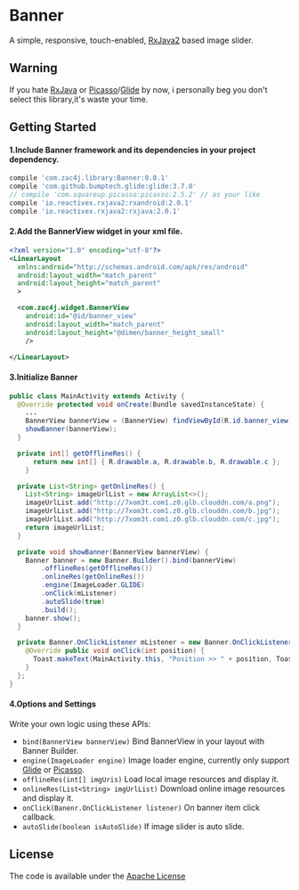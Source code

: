 # Banner
A simple, responsive, touch-enabled, [RxJava2][r2] based image slider.

## Warning
If you hate [RxJava][r2] or [Picasso][picasso]/[Glide][glide] by now, i personally beg you don't select this library,it's waste your time.

## Getting Started
#### 1.Include Banner framework and its dependencies in your project dependency.
```groovy
compile 'com.zac4j.library:Banner:0.0.1'
compile 'com.github.bumptech.glide:glide:3.7.0'
// compile 'com.squareup.picasso:picasso:2.5.2' // as your like
compile 'io.reactivex.rxjava2:rxandroid:2.0.1'
compile 'io.reactivex.rxjava2:rxjava:2.0.1'
```
#### 2.Add the BannerView widget in your xml file.
```xml
<?xml version="1.0" encoding="utf-8"?>
<LinearLayout
  xmlns:android="http://schemas.android.com/apk/res/android"
  android:layout_width="match_parent"
  android:layout_height="match_parent"
  >

  <com.zac4j.widget.BannerView
    android:id="@id/banner_view"
    android:layout_width="match_parent"
    android:layout_height="@dimen/banner_height_small"
    />

</LinearLayout>
```
#### 3.Initialize Banner
```java
public class MainActivity extends Activity {
  @Override protected void onCreate(Bundle savedInstanceState) {
    ...
    BannerView bannerView = (BannerView) findViewById(R.id.banner_view);
    showBanner(bannerView);
  }

  private int[] getOfflineRes() {
      return new int[] { R.drawable.a, R.drawable.b, R.drawable.c };
    }

  private List<String> getOnlineRes() {
    List<String> imageUrlList = new ArrayList<>();
    imageUrlList.add("http://7xom3t.com1.z0.glb.clouddn.com/a.png");
    imageUrlList.add("http://7xom3t.com1.z0.glb.clouddn.com/b.jpg");
    imageUrlList.add("http://7xom3t.com1.z0.glb.clouddn.com/c.jpg");
    return imageUrlList;
  }

  private void showBanner(BannerView bannerView) {
    Banner banner = new Banner.Builder().bind(bannerView)
        .offlineRes(getOfflineRes())
        .onlineRes(getOnlineRes())
        .engine(ImageLoader.GLIDE)
        .onClick(mListener)
        .autoSlide(true)
        .build();
    banner.show();
  }

  private Banner.OnClickListener mListener = new Banner.OnClickListener() {
    @Override public void onClick(int position) {
      Toast.makeText(MainActivity.this, "Position >> " + position, Toast.LENGTH_SHORT).show();
    }
  };
}
```
#### 4.Options and Settings
Write your own logic using these APIs:
- `bind(BannerView bannerView)` Bind BannerView in your layout with Banner Builder.
- `engine(ImageLoader engine)` Image loader engine, currently only support [Glide][glide] or [Picasso][picasso].
- `offlineRes(int[] imgUris)` Load local image resources and display it.
- `onlineRes(List<String> imgUrlList)` Download online image resources and display it.
- `onClick(Banenr.OnClickListener listener)` On banner item click callback.
- `autoSlide(boolean isAutoSlide)` If image slider is auto slide.

## License
The code is available under the [Apache License][license]

[r2]:https://github.com/ReactiveX/RxJava
[glide]:https://github.com/bumptech/glide
[picasso]:https://github.com/square/picasso
[license]:https://github.com/zac4j/Banner/blob/master/LICENSE